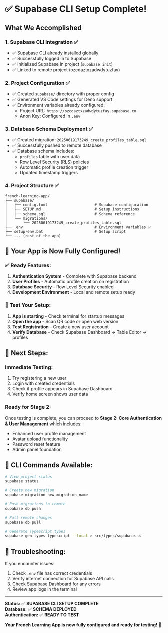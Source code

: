 # ✅ Supabase CLI Setup Complete!

## What We Accomplished

### 1. **Supabase CLI Integration** ✅

- ✅ Supabase CLI already installed globally
- ✅ Successfully logged in to Supabase
- ✅ Initialized Supabase in project (`supabase init`)
- ✅ Linked to remote project (ozcdaztxzadwdytuzfay)

### 2. **Project Configuration** ✅

- ✅ Created `supabase/` directory with proper config
- ✅ Generated VS Code settings for Deno support
- ✅ Environment variables already configured:
  - Project URL: `https://ozcdaztxzadwdytuzfay.supabase.co`
  - Anon Key: Configured in `.env`

### 3. **Database Schema Deployment** ✅

- ✅ Created migration: `20250619173249_create_profiles_table.sql`
- ✅ Successfully pushed to remote database
- ✅ Database schema includes:
  - `profiles` table with user data
  - Row Level Security (RLS) policies
  - Automatic profile creation trigger
  - Updated timestamp triggers

### 4. **Project Structure** ✅

```
french-learning-app/
├── supabase/
│   ├── config.toml                     # Supabase configuration
│   ├── SETUP.md                        # Setup instructions
│   ├── schema.sql                      # Schema reference
│   └── migrations/
│       └── 20250619173249_create_profiles_table.sql
├── .env                                # Environment variables ✅
├── setup-env.bat                       # Setup script
└── ... (rest of the app)
```

## 🚀 Your App is Now Fully Configured!

### ✅ **Ready Features:**

1. **Authentication System** - Complete with Supabase backend
2. **User Profiles** - Automatic profile creation on registration
3. **Database Security** - Row Level Security enabled
4. **Development Environment** - Local and remote setup ready

### 🧪 **Test Your Setup:**

1. **App is starting** - Check terminal for startup messages
2. **Open the app** - Scan QR code or open web version
3. **Test Registration** - Create a new user account
4. **Verify Database** - Check Supabase Dashboard → Table Editor → profiles

## 📱 **Next Steps:**

### Immediate Testing:

1. Try registering a new user
2. Login with created credentials
3. Check if profile appears in Supabase Dashboard
4. Verify home screen shows user data

### Ready for Stage 2:

Once testing is complete, you can proceed to **Stage 2: Core Authentication & User Management** which includes:

- Enhanced user profile management
- Avatar upload functionality
- Password reset feature
- Admin panel foundation

## 🎯 **CLI Commands Available:**

```bash
# View project status
supabase status

# Create new migration
supabase migration new migration_name

# Push migrations to remote
supabase db push

# Pull remote changes
supabase db pull

# Generate TypeScript types
supabase gen types typescript --local > src/types/supabase.ts
```

## 🔧 **Troubleshooting:**

If you encounter issues:

1. Check `.env` file has correct credentials
2. Verify internet connection for Supabase API calls
3. Check Supabase Dashboard for any errors
4. Review app logs in the terminal

---

**Status:** ✅ **SUPABASE CLI SETUP COMPLETE**  
**Database:** ✅ **SCHEMA DEPLOYED**  
**Authentication:** ✅ **READY TO TEST**

**Your French Learning App is now fully configured and ready for testing!** 🎉
